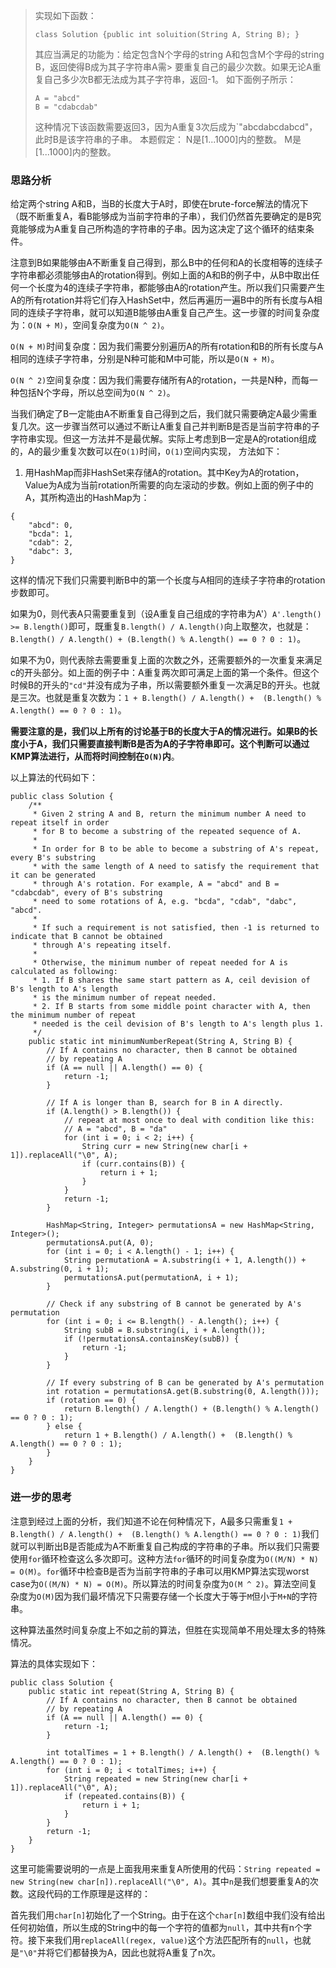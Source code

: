 > 实现如下函数：
> ```
> class Solution {public int soluition(String A, String B); }
> ```
> 其应当满足的功能为：给定包含N个字母的string A和包含M个字母的string B，返回使得B成为其子字符串A需> 要重复自己的最少次数。如果无论A重复自己多少次B都无法成为其子字符串，返回-1。
> 如下面例子所示：
> ```
> A = "abcd"
> B = "cdabcdab"
> ```
> 这种情况下该函数需要返回3，因为A重复3次后成为`"abcdabcdabcd"，此时B是该字符串的子串。
> 本题假定：
> N是[1...1000]内的整数。
> M是[1...1000]内的整数。

### 思路分析

给定两个string A和B，当B的长度大于A时，即使在brute-force解法的情况下（既不断重复A，看B能够成为当前字符串的子串），我们仍然首先要确定的是B究竟能够成为A重复自己所构造的字符串的子串。因为这决定了这个循环的结束条件。

注意到B如果能够由A不断重复自己得到，那么B中的任何和A的长度相等的连续子字符串都必须能够由A的rotation得到。例如上面的A和B的例子中，从B中取出任何一个长度为4的连续子字符串，都能够由A的rotation产生。所以我们只需要产生A的所有rotation并将它们存入HashSet中，然后再遍历一遍B中的所有长度与A相同的连续子字符串，就可以知道B能够由A重复自己产生。这一步骤的时间复杂度为：`O(N + M)`，空间复杂度为`O(N ^ 2)`。

`O(N + M)`时间复杂度：因为我们需要分别遍历A的所有rotation和B的所有长度与A相同的连续子字符串，分别是N种可能和M中可能，所以是`O(N + M)`。

`O(N ^ 2)`空间复杂度：因为我们需要存储所有A的rotation，一共是N种，而每一种包括N个字母，所以总空间为`O(N ^ 2)`。

当我们确定了B一定能由A不断重复自己得到之后，我们就只需要确定A最少需重复几次。这一步骤当然可以通过不断让A重复自己并判断B是否是当前字符串的子字符串实现。但这一方法并不是最优解。实际上考虑到B一定是A的rotation组成的，A的最少重复次数可以在`O(1)`时间，`O(1)`空间内实现， 方法如下：

1. 用HashMap而非HashSet来存储A的rotation。其中Key为A的rotation，Value为A成为当前rotation所需要的向左滚动的步数。例如上面的例子中的A，其所构造出的HashMap为：

```
{
    "abcd": 0,
    "bcda": 1,
    "cdab": 2,
    "dabc": 3,
}
```

这样的情况下我们只需要判断B中的第一个长度与A相同的连续子字符串的rotation步数即可。

如果为0，则代表A只需要重复到（设A重复自己组成的字符串为A'）`A'.length() >= B.length()`即可，既重复`B.length() / A.length()`向上取整次，也就是：`B.length() / A.length() + (B.length() % A.length() == 0 ? 0 : 1)`。

如果不为0，则代表除去需要重复上面的次数之外，还需要额外的一次重复来满足c的开头部分。如上面的例子中：A重复两次即可满足上面的第一个条件。但这个时候B的开头的`"cd"`并没有成为子串，所以需要额外重复一次满足B的开头。也就是三次。也就是重复次数为：`1 + B.length() / A.length() +  (B.length() % A.length() == 0 ? 0 : 1)`。

__需要注意的是，我们以上所有的讨论基于B的长度大于A的情况进行。如果B的长度小于A，我们只需要直接判断B是否为A的子字符串即可。这个判断可以通过KMP算法进行，从而将时间控制在`O(N)`内__。

以上算法的代码如下：

```
public class Solution {
	/**
	 * Given 2 string A and B, return the minimum number A need to repeat itself in order
	 * for B to become a substring of the repeated sequence of A.
	 * 
	 * In order for B to be able to become a substring of A's repeat, every B's substring
	 * with the same length of A need to satisfy the requirement that it can be generated
	 * through A's rotation. For example, A = "abcd" and B = "cdabcdab", every of B's substring
	 * need to some rotations of A, e.g. "bcda", "cdab", "dabc", "abcd". 
	 * 
	 * If such a requirement is not satisfied, then -1 is returned to indicate that B cannot be obtained
	 * through A's repeating itself. 
	 * 
	 * Otherwise, the minimum number of repeat needed for A is calculated as following:
	 * 1. If B shares the same start pattern as A, ceil devision of B's length to A's length
	 * is the minimum number of repeat needed.
	 * 2. If B starts from some middle point character with A, then the minimum number of repeat
	 * needed is the ceil devision of B's length to A's length plus 1. 
	 */
	public static int minimumNumberRepeat(String A, String B) {
		// If A contains no character, then B cannot be obtained
		// by repeating A
		if (A == null || A.length() == 0) {
			return -1;
		}
		
		// If A is longer than B, search for B in A directly.
		if (A.length() > B.length()) {
			// repeat at most once to deal with condition like this:
			// A = "abcd", B = "da"
			for (int i = 0; i < 2; i++) {
				String curr = new String(new char[i + 1]).replaceAll("\0", A);
				if (curr.contains(B)) {
					return i + 1;
				}
			}
			return -1;
		}
		
		HashMap<String, Integer> permutationsA = new HashMap<String, Integer>();
		permutationsA.put(A, 0);
		for (int i = 0; i < A.length() - 1; i++) {
			String permutationA = A.substring(i + 1, A.length()) + A.substring(0, i + 1);
			permutationsA.put(permutationA, i + 1);
		}
		
		// Check if any substring of B cannot be generated by A's permutation
		for (int i = 0; i <= B.length() - A.length(); i++) {
			String subB = B.substring(i, i + A.length());
			if (!permutationsA.containsKey(subB)) {
				return -1;
			}
		}
		
		// If every substring of B can be generated by A's permutation
		int rotation = permutationsA.get(B.substring(0, A.length()));
		if (rotation == 0) {
			return B.length() / A.length() + (B.length() % A.length() == 0 ? 0 : 1);
		} else {
			return 1 + B.length() / A.length() +  (B.length() % A.length() == 0 ? 0 : 1);
		}
	}
}
```

### 进一步的思考

注意到经过上面的分析，我们知道不论在何种情况下，A最多只需重复`1 + B.length() / A.length() +  (B.length() % A.length() == 0 ? 0 : 1)`我们就可以判断出B是否能成为A不断重复自己构成的字符串的子串。所以我们只需要使用`for`循环检查这么多次即可。这种方法`for`循环的时间复杂度为`O((M/N) * N) = O(M)`。`for`循环中检查B是否为当前字符串的子串可以用KMP算法实现worst case为`O((M/N) * N) = O(M)`。所以算法的时间复杂度为`O(M ^ 2)`。算法空间复杂度为`O(M)`因为我们最坏情况下只需要存储一个长度大于等于`M`但小于`M+N`的字符串。

这种算法虽然时间复杂度上不如之前的算法，但胜在实现简单不用处理太多的特殊情况。

算法的具体实现如下：

```
public class Solution {
	public static int repeat(String A, String B) {
		// If A contains no character, then B cannot be obtained
		// by repeating A
		if (A == null || A.length() == 0) {
			return -1;
		}
		
		int totalTimes = 1 + B.length() / A.length() +  (B.length() % A.length() == 0 ? 0 : 1);
		for (int i = 0; i < totalTimes; i++) {
			String repeated = new String(new char[i + 1]).replaceAll("\0", A);
			if (repeated.contains(B)) {
				return i + 1;
			}
		}
		return -1;
	}
}
```

这里可能需要说明的一点是上面我用来重复A所使用的代码：`String repeated = new String(new char[n]).replaceAll("\0", A)`。其中`n`是我们想要重复A的次数。这段代码的工作原理是这样的：

首先我们用`char[n]`初始化了一个String。由于在这个`char[n]`数组中我们没有给出任何初始值，所以生成的String中的每一个字符的值都为`null`，其中共有n个字符。接下来我们用`replaceAll(regex, value)`这个方法匹配所有的`null`，也就是`"\0"`并将它们都替换为A，因此也就将A重复了n次。
